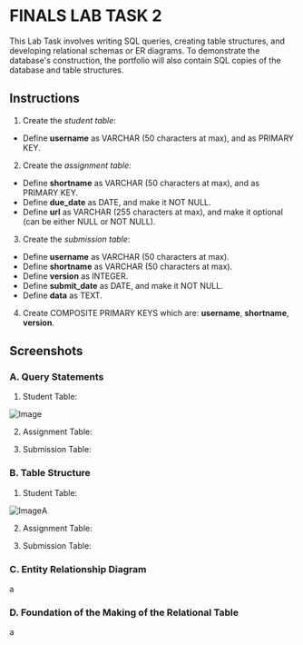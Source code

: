 # FINALS LAB TASK 2
This Lab Task involves writing SQL queries, creating table structures, and developing relational schemas or ER diagrams.  To demonstrate the database's construction, the portfolio will also contain SQL copies of the database and table structures.

## Instructions

1. Create the *student table*:
- Define **username** as VARCHAR (50 characters at max), and as PRIMARY KEY.

2. Create the *assignment table*:
- Define **shortname** as VARCHAR (50 characters at max), and as PRIMARY KEY.
- Define **due_date** as DATE, and make it NOT NULL.
- Define **url** as VARCHAR (255 characters at max), and make it optional (can be either NULL or NOT NULL).

3. Create the *submission table*:
- Define **username** as VARCHAR (50 characters at max).
- Define **shortname** as VARCHAR (50 characters at max).
- Define **version** as INTEGER.
- Define **submit_date** as DATE, and make it NOT NULL. 
- Define **data** as TEXT.


4. Create COMPOSITE PRIMARY KEYS which are: **username**, **shortname**, **version**.

## Screenshots
### A. Query Statements

1. Student Table:

![Image](https://github.com/user-attachments/assets/6890a90e-b778-45e7-b886-90b682f3aac2)

2. Assignment Table:



3. Submission Table:



### B. Table Structure

1. Student Table:

![Image](https://github.com/user-attachments/assets/4bb67507-21d8-475a-81d3-33f8882c90e4)A

2. Assignment Table:



3. Submission Table:



### C. Entity Relationship Diagram

a

### D. Foundation of the Making of the Relational Table

a
